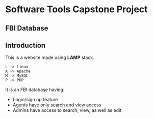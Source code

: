 # Software Tools Capstone Project
## FBI Database

## Introduction
This is a website made using **LAMP** stack.
```
L -> Linux
A -> Apache
M -> MySQL
P -> PHP
```
It is an FBI database having:
* Login/sign up feature
* Agents have only search and view access
* Admins have access to search, view, as well as edit
